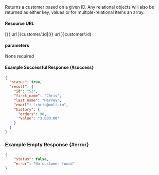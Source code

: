 <!--
@title Get customer by ID
@author Moltin Ltd
@description Returns a customer of the given ID

@sidebar 1
@family Customer
@rate No
@auth Yes
@format JSON
@http GET
@version beta
-->
Returns a customer based on a given ID. Any relational objects will also be returned as either key, values or for multiple-relational items an array.


#### Resource URL
[{{ url }}customer/:id]({{ url }}customer/:id)


#### parameters
None required

<!--code-->
#### Example Successful Response    {#success}
``` json
{
  "status": true,
  "result": {
    "id": "53",
    "first_name": "Chris",
    "last_name": "Harvey",
    "email": "chris@molt.in",
    "history": {
      "orders": 98,
      "value": "3,003.00"
    }
  }
}
```


### Example Empty Response  {#error}
``` json
{
    "status": false,
    "error": "No customer found"
}
```
<!--/code-->